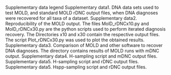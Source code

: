 Supplementary data legend
Supplementary data1. DNA data sets used to test MOLD, and standard MOLD rDNC output files, when DNA diagnoses were recovered for all taxa of a dataset.
Supplementary data2. Reproducibility of the MOLD output. The files MolD_rDNCx10.py and MolD_rDNCx30.py are the python scripts used to perform iterated diagnosis recovery. The Directories x10 and x30 contain the respective output files. The script Plot_rDNCx30.py was used to plot the obtained results.
Supplementary data3. Comparison of MOLD and other software to recover DNA diagnoses. The directory contains results of MOLD runs with mDNC output.
Supplementary data4. H-sampling script and mDNC output files.
Supplementary data5. H-sampling script and rDNC output files.
Supplementary data5. Hspp-sampling script and rDNC output files.
